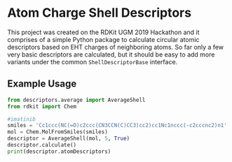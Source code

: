 # Atom Charge Shell Descriptors

This project was created on the RDKit UGM 2019 Hackathon and it comprises of a simple Python package to calculate circular atomic descriptors based on EHT charges of neighboring atoms. So far only a few very basic descriptors are calculated, but it should be easy to add more variants under the common `ShellDescriptorBase` interface.

## Example Usage

```python
from descriptors.average import AverageShell
from rdkit import Chem

#imatinib
smiles = 'Cc1ccc(NC(=O)c2ccc(CN3CCN(C)CC3)cc2)cc1Nc1nccc(-c2cccnc2)n1'
mol = Chem.MolFromSmiles(smiles)
descriptor = AverageShell(mol, 5, True)
descriptor.calculate()
print(descriptor.atomDescriptors)
```
